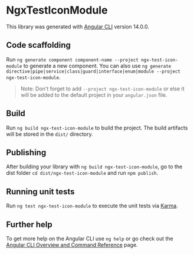 # NgxTestIconModule

This library was generated with [Angular CLI](https://github.com/angular/angular-cli) version 14.0.0.

## Code scaffolding

Run `ng generate component component-name --project ngx-test-icon-module` to generate a new component. You can also use `ng generate directive|pipe|service|class|guard|interface|enum|module --project ngx-test-icon-module`.
> Note: Don't forget to add `--project ngx-test-icon-module` or else it will be added to the default project in your `angular.json` file. 

## Build

Run `ng build ngx-test-icon-module` to build the project. The build artifacts will be stored in the `dist/` directory.

## Publishing

After building your library with `ng build ngx-test-icon-module`, go to the dist folder `cd dist/ngx-test-icon-module` and run `npm publish`.

## Running unit tests

Run `ng test ngx-test-icon-module` to execute the unit tests via [Karma](https://karma-runner.github.io).

## Further help

To get more help on the Angular CLI use `ng help` or go check out the [Angular CLI Overview and Command Reference](https://angular.io/cli) page.
